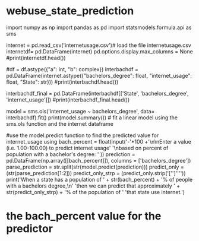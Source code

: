 # webuse_state_prediction

import numpy as np
import pandas as pd
import statsmodels.formula.api as sms

internet = pd.read_csv('internetusage.csv')# load the file internetusage.csv
internetdf= pd.DataFrame(internet)
pd.options.display.max_columns = None
#print(internetdf.head())

#df = df.astype({"a": int, "b": complex})
interbachdf = pd.DataFrame(internet.astype({"bachelors_degree": float, "internet_usage": float, "State": str}))
#print(interbachdf.head())

interbachdf_final = pd.DataFrame(interbachdf[['State', 'bachelors_degree', 'internet_usage']])
#print(interbachdf_final.head())

model = sms.ols('internet_usage ~ bachelors_degree', data= interbachdf).fit()
print(model.summary()) # fit a linear model using the sms.ols function and the internet dataframe

#use the model.predict function to find the predicted value for internet_usage using
bach_percent = float(input('-'*100 +'\n\nEnter a value (i.e. 1.00-100.00) to predict internet usage'
                                    '\nbased on percent of population with a bachelor\'s degree: ' ))
prediction = pd.DataFrame(np.array([[bach_percent]]), columns = ['bachelors_degree'])
parse_prediction = str.split(str(model.predict(prediction)))
predict_only = (str(parse_prediction[1:2]))
predict_only_strp = (predict_only.strip('['']''\''))
print('When a state has a population of ' + str(bach_percent)
      + '% of people with a bachelors degree,\n'
        'then we can predict that approximately '
      + str(predict_only_strp) + '% of the population of '
        'that state use internet.')
# the bach_percent value for the predictor
